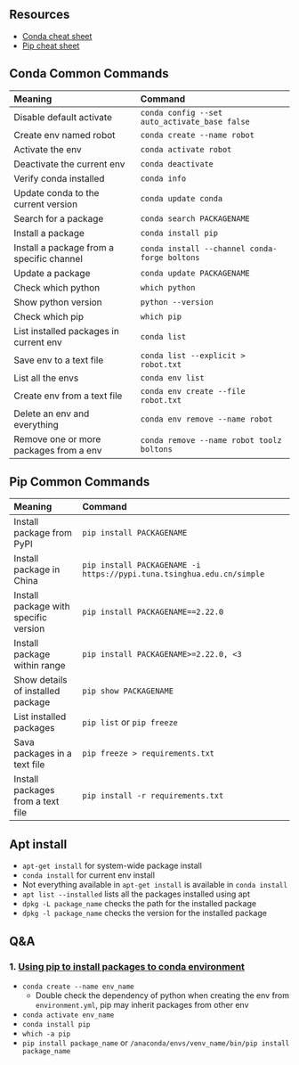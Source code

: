 ## Resources
* [Conda cheat sheet](https://docs.conda.io/projects/conda/en/4.6.0/_downloads/52a95608c49671267e40c689e0bc00ca/conda-cheatsheet.pdf)
* [Pip cheat sheet](https://opensource.com/sites/default/files/gated-content/cheat_sheet_pip.pdf)

## Conda Common Commands

| Meaning | Command |
| :--     | :--     |
| Disable default activate | `conda config --set auto_activate_base false`|
| Create env named robot | `conda create --name robot`|
| Activate the env | `conda activate robot` |
| Deactivate the current env | `conda deactivate`         |
| Verify conda installed  | `conda info` |
| Update conda to the current version | `conda update conda` |
| Search for a package | `conda search PACKAGENAME` |
| Install a package | `conda install pip` |
| Install a package from a specific channel | `conda install --channel conda-forge boltons` |
| Update a package | `conda update PACKAGENAME`        |
| Check which python  | `which python`    |
| Show python version | `python --version` |
| Check which pip | `which pip` |
| List installed packages in current env  | `conda list` |
| Save env to a text file|  `conda list --explicit > robot.txt`  |
| List all the envs   | `conda env list`   |
| Create env from a text file | `conda env create --file robot.txt` |
| Delete an env and everything | `conda env remove --name robot`        |
| Remove one or more packages from a env| `conda remove --name robot toolz boltons` |

## Pip Common Commands
| Meaning | Command |
| :--     | :--     |
| Install package from PyPI | `pip install PACKAGENAME`|
| Install package in China | `pip install PACKAGENAME -i https://pypi.tuna.tsinghua.edu.cn/simple` |
| Install package with specific version| `pip install PACKAGENAME==2.22.0` |
| Install package within range| `pip install PACKAGENAME>=2.22.0, <3` |
| Show details of installed package| `pip show PACKAGENAME` |
| List installed packages | `pip list` or `pip freeze`|
| Sava packages in a text file| `pip freeze > requirements.txt`|
| Install packages from a text file| `pip install -r requirements.txt` |

## Apt install
* `apt-get install` for system-wide package install
* `conda install` for current env install
* Not everything available in `apt-get install` is available in `conda install`
* `apt list --installed` lists all the packages installed using apt
* `dpkg -L package_name` checks the path for the installed package
* `dpkg -l package_name` checks the version for the installed package

## Q&A
### 1. [Using pip to install packages to conda environment](https://stackoverflow.com/questions/41060382/using-pip-to-install-packages-to-anaconda-environment)
* `conda create --name env_name`
  * Double check the dependency of python when creating the env from `environment.yml`, pip may inherit packages from other env
* `conda activate env_name`
* `conda install pip`
* `which -a pip`
* `pip install package_name` or `/anaconda/envs/venv_name/bin/pip install package_name`
